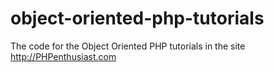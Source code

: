 # object-oriented-php-tutorials
The code for the Object Oriented PHP tutorials in the site http://PHPenthusiast.com 
